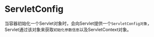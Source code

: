 # ServletConfig

当容器初始化一个Servlet对象时，会向Servlet提供一个`ServletConfig对象`，Servlet通过该对象来获取`初始化参数信息`以及ServletContext对象。

